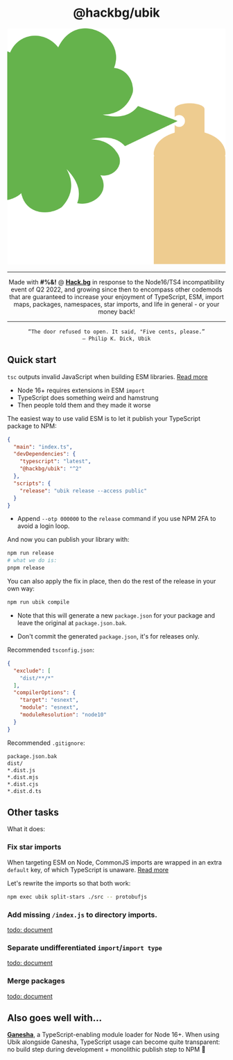 <div align="center">

# @hackbg/ubik

![](./ubik.svg)

---

Made with **#%&!** @ [**Hack.bg**](https://foss.hack.bg)
in response to the Node16/TS4 incompatibility event of Q2 2022,
and growing since then to encompass other codemods that
are guaranteed to increase your enjoyment of TypeScript,
ESM, import maps, packages, namespaces, star imports,
and life in general - or your money back!

---

```
“The door refused to open. It said, "Five cents, please.”
― Philip K. Dick, Ubik
```

</div>

## Quick start

`tsc` outputs invalid JavaScript when building ESM libraries. [Read more](./docs/extensions.md)

* Node 16+ requires extensions in ESM `import`
* TypeScript does something weird and hamstrung
* Then people told them and they made it worse

The easiest way to use valid ESM is to let it publish your TypeScript package to NPM:

```json
{
  "main": "index.ts",
  "devDependencies": {
    "typescript": "latest",
    "@hackbg/ubik": "^2"
  },
  "scripts": {
    "release": "ubik release --access public"
  }
}
```

* Append `--otp 000000` to the `release` command if you use NPM 2FA to avoid a login loop.

And now you can publish your library with:

```bash
npm run release
# what we do is:
pnpm release
```

You can also apply the fix in place, then do the rest of the release in your own way:

```sh
npm run ubik compile
```

* Note that this will generate a new `package.json` for your package
and leave the original at `package.json.bak`.

* Don't commit the generated `package.json`, it's for releases only.

Recommended `tsconfig.json`:

```json
{
  "exclude": [
    "dist/**/*"
  ],
  "compilerOptions": {
    "target": "esnext",
    "module": "esnext",
    "moduleResolution": "node10"
  }
}
```

Recommended `.gitignore`:

```
package.json.bak
dist/
*.dist.js
*.dist.mjs
*.dist.cjs
*.dist.d.ts
```

## Other tasks

What it does:

### Fix star imports

When targeting ESM on Node, CommonJS imports are wrapped in an extra `default` key,
of which TypeScript is unaware. [Read more](./docs/split-stars.md)

Let's rewrite the imports so that both work:

```sh
npm exec ubik split-stars ./src -- protobufjs
```

### Add missing `/index.js` to directory imports.

[todo: document](https://youtu.be/VyZiIuMufTA?si=Owhmey5gRLN-AaaK&t=11)

### Separate undifferentiated `import`/`import type`

[todo: document](https://youtu.be/VyZiIuMufTA?si=Owhmey5gRLN-AaaK&t=11)

### Merge packages

[todo: document](https://youtu.be/VyZiIuMufTA?si=Owhmey5gRLN-AaaK&t=11)

## Also goes well with...

[**Ganesha**](https://github.com/hackbg/ganesha), a TypeScript-enabling module loader
for Node 16+. When using Ubik alongside Ganesha, TypeScript usage can become quite transparent:
no build step during development + monolithic publish step to NPM 🐘
